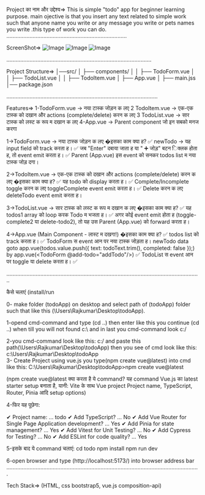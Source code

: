 Project का नाम और उद्देश्य=> This is simple "todo" app for beginner learning purpose. main ojective is that you insert any text related to simple work such that anyone name you write or any message you write or pets names you write .this type of work you can do.
..............................................................................

ScreenShot=>
![Image](https://github.com/user-attachments/assets/003e2c5a-6e89-4404-8a9b-223b2ee16ffe)
![Image](https://github.com/user-attachments/assets/f3c723b5-c37d-4d0d-8c18-85392eb5df01)
![Image](https://github.com/user-attachments/assets/52188601-2e7d-40e2-8e58-c63e0ee33a42)

..............................................................................................

Project Structure=>
│──src/
│ ├── components/
│ │ ├── TodoForm.vue
│ │ ├── TodoList.vue
│ │ ├── TodoItem.vue
│ ├── App.vue
│ ├── main.jss
│── package.json

..................................................................................................

Features=>
1-TodoForm.vue → नया टास्क जोड़न क लए
2 TodoItem.vue → एक-एक टास्क को दखान और actions (complete/delete) करन क लए
3 TodoList.vue → सार टास्क को लस्ट क रूप म दखान क लए
4-App.vue → Parent component जो इन सबको मनज करगा

1->TodoForm.vue → नया टास्क जोड़न क लए
�इसका काम क्या ह?
✅
newTodo → यह input field को track करता ह।
✅
जब "Enter" दबाया जाता ह या "
➕
जोड़" बटन िक्लक होता ह, तो event emit करता ह।
✅
Parent (App.vue) इस event को सनकर todos list म नया टास्क जोड़ दगा।

2->TodoItem.vue → एक-एक टास्क को दखान और actions (complete/delete) करन क लए
�इसका काम क्या ह?
✅
यह todo को display करता ह।
✅
Complete/Incomplete toggle करन क लए toggleComplete event emit करता ह।
✅
Delete करन क लए deleteTodo event emit करता ह।

3->TodoList.vue → सार टास्क को लस्ट क रूप म दखान क लए
�इसका काम क्या ह?
✅
यह todos1 array को loop करक Todo म भजता ह।
✅
अगर कोई event emit होता ह (toggle-complete2 या delete-todo2), तो यह उस Parent (App.vue)
को forward करता ह।

4->App.vue (Main Component - लास्ट म दखगा!)
�इसका काम क्या ह?
✅
todos list को track करता ह।
✅
TodoForm स event आन पर नया टास्क जोड़ता ह।
newTodo data goto app.vue(todos.value.push({ text: todoText.trim(), completed: false });) by app.vue(<TodoForm @add-todo="addTodo"/>)
✅
TodoList स event आन पर toggle या delete करता ह।
✅

..............................................................................................................................

कैसे चलाएं (install/run

0-  make folder (todoApp) on desktop and select path of (todoApp) folder such that like this (\Users\Rajkumar\Desktop\todoApp).

1-opend cmd-command and type (cd ..) then enter like this you continue (cd ..) when till you will not  found c:\ and in last you cmd-command look c:/

2-you cmd-command look like this:
  c:/
  and paste this path(\Users\Rajkumar\Desktop\todoApp) then you see of cmd look like this:
  c:\Users\Rajkumar\Desktop\todoApp   
3- Create Project using vue.js 
    you type(npm create vue@latest) into cmd like this:
  C:\Users\Rajkumar\Desktop\todoApp>npm create vue@latest
  
  (npm create vue@latest क्या करता है ये command?
  यह command Vue.js का latest starter setup बनाता है, यानी:
  Vite के साथ Vue project
  Project name, TypeScript, Router, Pinia आदि setup options)

4-फिर यह पूछेगा:

✔ Project name: … todo
✔ Add TypeScript? … No
✔ Add Vue Router for Single Page Application development? … Yes
✔ Add Pinia for state management? … Yes
✔ Add Vitest for Unit Testing? … No
✔ Add Cypress for Testing? … No
✔ Add ESLint for code quality? … Yes


5-इसके बाद ये command चलाएं:
cd todo
npm install
npm run dev

6-open browser and type (http://localhost:5173/) into browser address bar
.............................................................................................................................

Tech Stack=> (HTML, css bootstrap5, vue.js composition-api)
